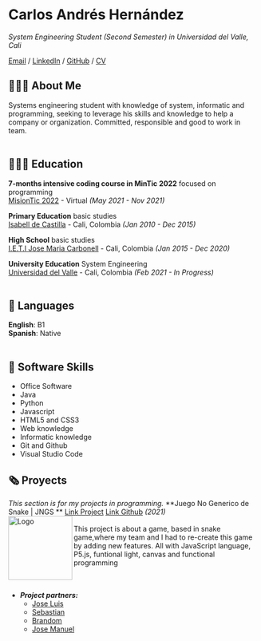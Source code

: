 # Carlos Andrés Hernández

_System Engineering Student  (Second Semester) in Universidad del Valle, Cali_ <br>

[Email](mailto:carlosheragu2003@gmail.com.com)  / [LinkedIn](www.linkedin.com/in/CarlosHerAgu) / [GitHub](https://github.com/Carlosher007) / [CV](https://github.com/Carlosher007/Carlosher007/blob/gh-pages/CV%20English.pdf)

## 👩🏼‍💻 About Me
Systems engineering student with knowledge of system, informatic and programming, seeking to leverage his skills and knowledge to help a company or organization. Committed, responsible and good to work in team.
<br><br>

## 👩🏼‍🎓 Education

**7-months intensive coding course in MinTic 2022** focused on programming<br>
[MisionTic 2022](https://www.misiontic2022.gov.co/portal/) - Virtual _(May 2021 - Nov 2021)_ <br>

**Primary Education** basic studies<br>
[Isabell de Castilla](https://carbonellcali.com/isabel.php) - Cali, Colombia _(Jan 2010 - Dec 2015)_ <br>

**High School** basic studies<br>
[I.E.T.I Jose Maria Carbonell](https://carbonellcali.com/) - Cali, Colombia _(Jan 2015 - Dec 2020)_ <br>

**University Education** System Engineering<br>
[Universidad del Valle](https://www.univalle.edu.co/) - Cali, Colombia _(Feb 2021 - In Progress)_ 
<br><br>

## 💬 Languages

**English**: B1 <br>
**Spanish**: Native
<br><br>


## 📌 Software Skills

  - Office Software
  - Java
  - Python
  - Javascript
  - HTML5 and CSS3 
  - Web knowledge
  - Informatic knowledge
  - Git and Github
  - Visual Studio Code

## 🗞 Proyects

_This section is for my projects in programming._
**Juego No Generico de Snake | JNGS ** [Link Project](https://jngds-1.josemanuelp2005.repl.co/) [Link Github](https://github.com/Br4z/JNGDS)  _(2021)_ <br>
<img align="left" alt="Logo" src="https://i.imgur.com/q4hmT9B.png" height="128"><br>
This project is about a game, based in snake game,where my team and I had to re-create this game by adding new features. All with JavaScript language, P5.js, funtional light, canvas and functional programming
<br><br><br>
- **_Project partners:_**
  - [Jose Luis](https://github.com/TheCryss)
  - [Sebastian](https://github.com/Seb0927)
  - [Brandom](https://github.com/Br4z)
  - [Jose Manuel](https://github.com/JoseManuel2005)
<br><br>
<br><br>
